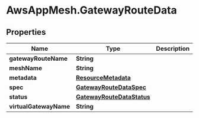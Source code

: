 # AwsAppMesh.GatewayRouteData

## Properties

Name | Type | Description | Notes
------------ | ------------- | ------------- | -------------
**gatewayRouteName** | **String** |  | 
**meshName** | **String** |  | 
**metadata** | [**ResourceMetadata**](ResourceMetadata.md) |  | 
**spec** | [**GatewayRouteDataSpec**](GatewayRouteDataSpec.md) |  | 
**status** | [**GatewayRouteDataStatus**](GatewayRouteDataStatus.md) |  | 
**virtualGatewayName** | **String** |  | 


